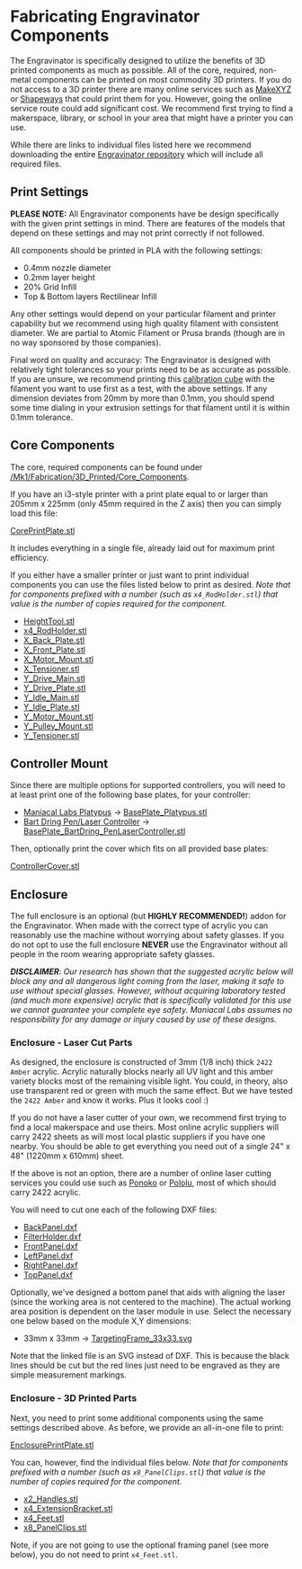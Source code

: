 # Fabricating Engravinator Components

The Engravinator is specifically designed to utilize the benefits of 3D printed components as much as possible. All of the core, required, non-metal components can be printed on most commodity 3D printers. If you do not access to a 3D printer there are many online services such as [MakeXYZ](https://makexyz.com) or [Shapeways](https://shapeways.com) that could print them for you. However, going the online service route could add significant cost. We recommend first trying to find a makerspace, library, or school in your area that might have a printer you can use.

While there are links to individual files listed here we recommend downloading the entire [Engravinator repository](https://github.com/ManiacalLabs/Engravinator/archive/master.zip) which will include all required files.

## Print Settings

**PLEASE NOTE:** All Engravinator components have be design specifically with the given print settings in mind. There are features of the models that depend on these settings and may not print correctly if not followed.

All components should be printed in PLA with the following settings:

- 0.4mm nozzle diameter
- 0.2mm layer height
- 20% Grid Infill
- Top & Bottom layers Rectilinear Infill

Any other settings would depend on your particular filament and printer capability but we recommend using high quality filament with consistent diameter. We are partial to Atomic Filament or Prusa brands (though are in no way sponsored by those companies).

Final word on quality and accuracy: The Engravinator is designed with relatively tight tolerances so your prints need to be as accurate as possible. If you are unsure, we recommend printing this [calibration cube](https://www.thingiverse.com/thing:1586206) with the filament you want to use first as a test, with the above settings. If any dimension deviates from 20mm by more than 0.1mm, you should spend some time dialing in your extrusion settings for that filament until it is within 0.1mm tolerance.

## Core Components

The core, required components can be found under [/Mk1/Fabrication/3D_Printed/Core_Components](/Mk1/Fabrication/3D_Printed/Core_Components).

If you have an i3-style printer with a print plate equal to or larger than 205mm x 225mm (only 45mm required in the Z axis) then you can simply load this file:

[CorePrintPlate.stl](/Mk1/Fabrication/3D_Printed/Core_Components/CorePrintPlate.stl)

It includes everything in a single file, already laid out for maximum print efficiency.

If you either have a smaller printer or just want to print individual components you can use the files listed below to print as desired. *Note that for components prefixed with a number (such as `x4_RodHolder.stl`) that value is the number of copies required for the component.*

- [HeightTool.stl](/Mk1/Fabrication/3D_Printed/Core_Components/HeightTool.stl)
- [x4_RodHolder.stl](/Mk1/Fabrication/3D_Printed/Core_Components/x4_RodHolder.stl)
- [X_Back_Plate.stl](/Mk1/Fabrication/3D_Printed/Core_Components/X_Back_Plate.stl)
- [X_Front_Plate.stl](/Mk1/Fabrication/3D_Printed/Core_Components/X_Front_Plate.stl)
- [X_Motor_Mount.stl](/Mk1/Fabrication/3D_Printed/Core_Components/X_Motor_Mount.stl)
- [X_Tensioner.stl](/Mk1/Fabrication/3D_Printed/Core_Components/X_Tensioner.stl)
- [Y_Drive_Main.stl](/Mk1/Fabrication/3D_Printed/Core_Components/Y_Drive_Main.stl)
- [Y_Drive_Plate.stl](/Mk1/Fabrication/3D_Printed/Core_Components/Y_Drive_Plate.stl)
- [Y_Idle_Main.stl](/Mk1/Fabrication/3D_Printed/Core_Components/Y_Idle_Main.stl)
- [Y_Idle_Plate.stl](/Mk1/Fabrication/3D_Printed/Core_Components/Y_Idle_Plate.stl)
- [Y_Motor_Mount.stl](/Mk1/Fabrication/3D_Printed/Core_Components/Y_Motor_Mount.stl)
- [Y_Pulley_Mount.stl](/Mk1/Fabrication/3D_Printed/Core_Components/Y_Pulley_Mount.stl)
- [Y_Tensioner.stl](/Mk1/Fabrication/3D_Printed/Core_Components/Y_Tensioner.stl)

## Controller Mount

Since there are multiple options for supported controllers, you will need to at least print one of the following base plates, for your controller:

- [Maniacal Labs Platypus](https://github.com/ManiacalLabs/Platypus) -> [BasePlate_Platypus.stl](/Mk1/Fabrication/3D_Printed/Controller_Box/BasePlate_Platypus.stl)
- [Bart Dring Pen/Laser Controller](https://www.tindie.com/products/33366583/penlaser-bot-controller/) -> [BasePlate_BartDring_PenLaserController.stl](/Mk1/Fabrication/3D_Printed/Controller_Box/BasePlate_BartDring_PenLaserController.stl)

Then, optionally print the cover which fits on all provided base plates:

[ControllerCover.stl](/Mk1/Fabrication/3D_Printed/Controller_Box/ControllerCover.stl)


## Enclosure

The full enclosure is an optional (but **HIGHLY RECOMMENDED!**) addon for the Engravinator. When made with the correct type of acrylic you can reasonably use the machine without worrying about safety glasses. If you do not opt to use the full enclosure **NEVER** use the Engravinator without all people in the room wearing appropriate safety glasses.

__*DISCLAIMER*__: *Our research has shown that the suggested acrylic below will block any and all dangerous light coming from the laser, making it safe to use without special glasses. However, without acquiring laboratory tested (and much more expensive) acrylic that is specifically validated for this use we cannot guarantee your complete eye safety. Maniacal Labs assumes no responsibility for any damage or injury caused by use of these designs.*

### Enclosure - Laser Cut Parts

As designed, the enclosure is constructed of 3mm (1/8 inch) thick `2422 Amber` acrylic. Acrylic naturally blocks nearly all UV light and this amber variety blocks most of the remaining visible light. You could, in theory, also use transparent red or green with much the same effect. But we have tested the `2422 Amber` and know it works. Plus it looks cool :)

If you do not have a laser cutter of your own, we recommend first trying to find a local makerspace and use theirs. Most online acrylic suppliers will carry 2422 sheets as will most local plastic suppliers if you have one nearby. You should be able to get everything you need out of a single 24" x 48" (1220mm x 610mm) sheet.

If the above is not an option, there are a number of online laser cutting services you could use such as [Ponoko](https://www.ponoko.com/laser-cutting) or [Pololu](https://www.pololu.com/product/749), most of which should carry 2422 acrylic.

You will need to cut one each of the following DXF files:

- [BackPanel.dxf](/Mk1/Fabrication/Laser_Cut/BackPanel.dxf)
- [FilterHolder.dxf](/Mk1/Fabrication/Laser_Cut/FilterHolder.dxf)
- [FrontPanel.dxf](/Mk1/Fabrication/Laser_Cut/FrontPanel.dxf)
- [LeftPanel.dxf](/Mk1/Fabrication/Laser_Cut/LeftPanel.dxf)
- [RightPanel.dxf](/Mk1/Fabrication/Laser_Cut/RightPanel.dxf)
- [TopPanel.dxf](/Mk1/Fabrication/Laser_Cut/TopPanel.dxf)

Optionally, we've designed a bottom panel that aids with aligning the laser (since the working area is not centered to the machine). The actual working area position is dependent on the laser module in use. Select the necessary one below based on the module X,Y dimensions:

- 33mm x 33mm -> [TargetingFrame_33x33.svg](/Mk1/Fabrication/Laser_Cut/TargetingFrame_33x33.svg)

Note that the linked file is an SVG instead of DXF. This is because the black lines should be cut but the red lines just need to be engraved as they are simple measurement markings.

### Enclosure - 3D Printed Parts

Next, you need to print some additional components using the same settings described above. As before, we provide an all-in-one file to print:

[EnclosurePrintPlate.stl](/Mk1/Fabrication/3D_Printed/Enclosure/EnclosurePrintPlate.stl)

You can, however, find the individual files below. *Note that for components prefixed with a number (such as `x8_PanelClips.stl`) that value is the number of copies required for the component.*

- [x2_Handles.stl](/Mk1/Fabrication/3D_Printed/Enclosure/x2_Handles.stl)
- [x4_ExtensionBracket.stl](/Mk1/Fabrication/3D_Printed/Enclosure/x4_ExtensionBracket.stl)
- [x4_Feet.stl](/Mk1/Fabrication/3D_Printed/Enclosure/x4_Feet.stl)
- [x8_PanelClips.stl](/Mk1/Fabrication/3D_Printed/Enclosure/x8_PanelClips.stl)

Note, if you are not going to use the optional framing panel (see more below), you do not need to print `x4_Feet.stl`.